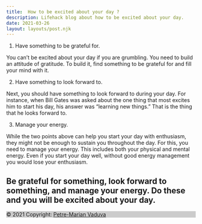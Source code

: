 ```yaml
---
title:  How to be excited about your day ?
description: Lifehack blog about how to be excited about your day.
date: 2021-03-26
layout: layouts/post.njk
---
```

<link href="https://cdn.jsdelivr.net/npm/bootstrap@5.0.0-beta3/dist/css/bootstrap.min.css" rel="stylesheet" integrity="sha384-eOJMYsd53ii+scO/bJGFsiCZc+5NDVN2yr8+0RDqr0Ql0h+rP48ckxlpbzKgwra6" crossorigin="anonymous">
<script src="https://cdn.jsdelivr.net/npm/bootstrap@5.0.0-beta3/dist/js/bootstrap.bundle.min.js" integrity="sha384-JEW9xMcG8R+pH31jmWH6WWP0WintQrMb4s7ZOdauHnUtxwoG2vI5DkLtS3qm9Ekf" crossorigin="anonymous"></script>


1. Have something to be grateful for.

You can’t be excited about your day if you are grumbling. You need to build an attitude of gratitude. To build it, find something to be grateful for and fill your mind with it.

2. Have something to look forward to.

Next, you should have something to look forward to during your day. For instance, when Bill Gates was asked about the one thing that most excites him to start his day, his answer was “learning new things.” That is the thing that he looks forward to.

3. Manage your energy.

While the two points above can help you start your day with enthusiasm, they might not be enough to sustain you throughout the day. For this, you need to manage your energy. This includes both your physical and mental energy. Even if you start your day well, without good energy management you would lose your enthusiasm.

## Be grateful for something, look forward to something, and manage your energy. Do these and you will be excited about your day.

<footer class="bg-light text-center text-lg-start">
  <!-- Copyright -->
  <div class="text-center p-3" style="background-color: rgba(0, 0, 0, 0.2);">
    © 2021 Copyright:
    <a class="text-dark" href="https://www.linkedin.com/in/petre-marian-vaduva-9b4b46201/">Petre-Marian Vaduva</a>
  </div>
  <!-- Copyright -->
</footer>
